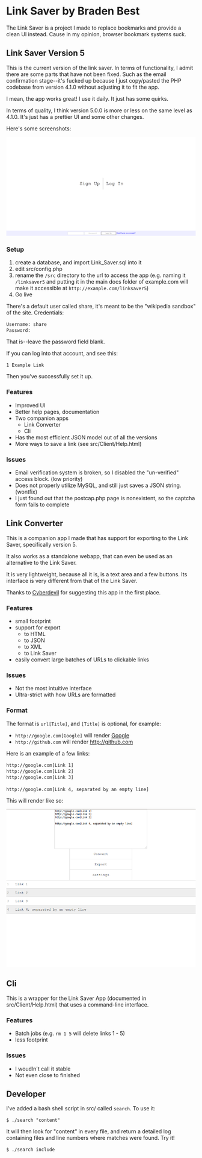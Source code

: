 # Link Saver by Braden Best

The Link Saver is a project I made to replace bookmarks and provide a clean UI instead. Cause in my opinion, browser bookmark systems suck.

## Link Saver Version 5

This is the current version of the link saver. In terms of functionality, I admit there are some parts that have not been fixed. Such as the email confirmation stage--it's fucked up because I just copy/pasted the PHP codebase from version 4.1.0 without adjusting it to fit the app.

I mean, the app works great! I use it daily. It just has some quirks.

In terms of quality, I think version 5.0.0 is more or less on the same level as 4.1.0. It's just has a prettier UI and some other changes.

Here's some screenshots:

![](showcase.png)

### Setup

1. create a database, and import Link_Saver.sql into it
2. edit src/config.php
3. rename the `/src` directory to the url to access the app (e.g. naming it `/linksaver5` and putting it in the main docs folder of example.com will make it accessible at `http://example.com/linksaver5`)
4. Go live

There's a default user called share, it's meant to be the "wikipedia sandbox" of the site. Credentials:

    Username: share
    Password: 

That is--leave the password field blank.

If you can log into that account, and see this:

    1 Example Link

Then you've successfully set it up.

### Features

* Improved UI
* Better help pages, documentation
* Two companion apps
  * Link Converter
  * Cli
* Has the most efficient JSON model out of all the versions
* More ways to save a link (see src/Client/Help.html)

### Issues

* Email verification system is broken, so I disabled the "un-verified" access block. (low priority)
* Does not properly utilize MySQL, and still just saves a JSON string. (wontfix)
* I just found out that the postcap.php page is nonexistent, so the captcha form fails to complete

## Link Converter

This is a companion app I made that has support for exporting to the Link Saver, specifically version 5.

It also works as a standalone webapp, that can even be used as an alternative to the Link Saver.

It is very lightweight, because all it is, is a text area and a few buttons. Its interface is very different from that of the Link Saver.

Thanks to [Cyberdevil](cyberdevil.newgrounds.com) for suggesting this app in the first place.

### Features

* small footprint
* support for export
  * to HTML
  * to JSON
  * to XML
  * to Link Saver
* easily convert large batches of URLs to clickable links

### Issues

* Not the most intuitive interface
* Ultra-strict with how URLs are formatted

### Format

The format is `url[Title]`, and `[Title]` is optional, for example:
* `http://google.com[Google]` will render [Google](http://google.com)
* `http://github.com`         will render http://github.com

Here is an example of a few links:

    http://google.com[Link 1]
    http://google.com[Link 2]
    http://google.com[Link 3]

    http://google.com[Link 4, separated by an empty line]

This will render like so:

![](example.png)

## Cli

This is a wrapper for the Link Saver App (documented in src/Client/Help.html) that uses a command-line interface. 

### Features

* Batch jobs (e.g. `rm 1 5` will delete links 1 - 5)
* less footprint

### Issues

* I woudln't call it stable
* Not even close to finished

## Developer

I've added a bash shell script in src/ called `search`. To use it:

    $ ./search "content"

It will then look for "content" in every file, and return a detailed log containing files and line numbers where matches were found. Try it!

    $ ./search include
